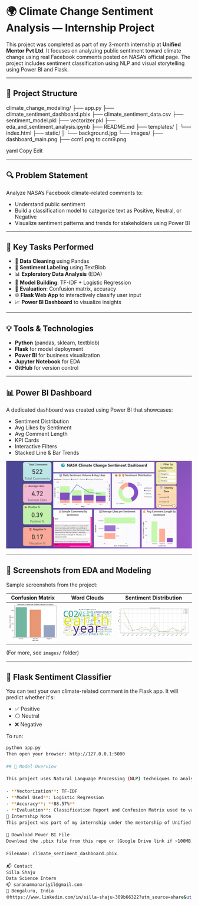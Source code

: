 # 🌍 Climate Change Sentiment Analysis — Internship Project

This project was completed as part of my 3-month internship at **Unified Mentor Pvt Ltd**. It focuses on analyzing public sentiment toward climate change using real Facebook comments posted on NASA’s official page. The project includes sentiment classification using NLP and visual storytelling using Power BI and Flask.

---

## 📁 Project Structure

climate_change_modeling/
├── app.py
├── climate_sentiment_dashboard.pbix
├── climate_sentiment_data.csv
├── sentiment_model.pkl
├── vectorizer.pkl
├── eda_and_sentiment_analysis.ipynb
├── README.md
├── templates/
│ └── index.html
├── static/
│ └── background.jpg
└── images/
├── dashboard_main.png
├── ccm1.png to ccm9.png

yaml
Copy
Edit

---

## 🔍 Problem Statement

Analyze NASA’s Facebook climate-related comments to:
- Understand public sentiment
- Build a classification model to categorize text as Positive, Neutral, or Negative
- Visualize sentiment patterns and trends for stakeholders using Power BI

---

## 🧪 Key Tasks Performed

- 🔄 **Data Cleaning** using Pandas
- 💬 **Sentiment Labeling** using TextBlob
- 📊 **Exploratory Data Analysis** (EDA)
- 🧠 **Model Building**: TF-IDF + Logistic Regression
- 🧪 **Evaluation**: Confusion matrix, accuracy
- 🌐 **Flask Web App** to interactively classify user input
- 📈 **Power BI Dashboard** to visualize insights

---

## 💡 Tools & Technologies

- **Python** (pandas, sklearn, textblob)
- **Flask** for model deployment
- **Power BI** for business visualization
- **Jupyter Notebook** for EDA
- **GitHub** for version control

---

## 📊 Power BI Dashboard

A dedicated dashboard was created using Power BI that showcases:

- Sentiment Distribution
- Avg Likes by Sentiment
- Avg Comment Length
- KPI Cards
- Interactive Filters
- Stacked Line & Bar Trends

![Dashboard Screenshot](images/dashboard_main.png)

---

## 📁 Screenshots from EDA and Modeling

Sample screenshots from the project:

| Confusion Matrix | Word Clouds | Sentiment Distribution |
|------------------|-------------|-------------------------|
| ![](images/ccm1.png) | ![](images/ccm6.png) | ![](images/ccm3.png) |

(For more, see `images/` folder)

---

## 🚀 Flask Sentiment Classifier

You can test your own climate-related comment in the Flask app. It will predict whether it's:

- ✅ Positive
- ⚪ Neutral
- ❌ Negative

To run:

```bash
python app.py
Then open your browser: http://127.0.0.1:5000

## 🧠 Model Overview

This project uses Natural Language Processing (NLP) techniques to analyze public sentiment around climate change based on Facebook comments posted on NASA’s page.

- **Vectorization**: TF-IDF
- **Model Used**: Logistic Regression
- **Accuracy**: **88.57%**
- **Evaluation**: Classification Report and Confusion Matrix used to validate performance.
📎 Internship Note
This project was part of my internship under the mentorship of Unified Mentor Pvt Ltd. It helped me enhance my skills in data analysis, NLP, visualization, and deployment of a real-world data science solution.

📂 Download Power BI File
Download the .pbix file from this repo or [Google Drive link if >100MB].

Filename: climate_sentiment_dashboard.pbix

📬 Contact
Silla Shaju
Data Science Intern
📫 saranammanariyil@gmail.com
📍 Bengaluru, India
🌐https://www.linkedin.com/in/silla-shaju-309b66322?utm_source=share&utm_campaign=share_via&utm_content=profile&utm_medium=android_app
